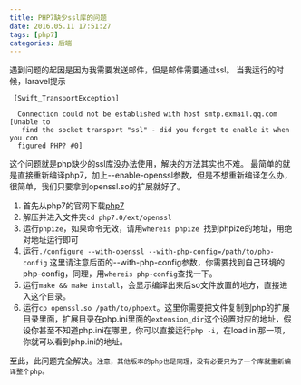 ```yaml
---
title: PHP7缺少ssl库的问题
date: 2016.05.11 17:51:27
tags: [php7]
categories: 后端
---
```


遇到问题的起因是因为我需要发送邮件，但是邮件需要通过ssl。
当我运行的时候，laravel提示
```
 [Swift_TransportException]                                                   
  Connection could not be established with host smtp.exmail.qq.com [Unable to  
   find the socket transport "ssl" - did you forget to enable it when you con  
  figured PHP? #0]   
```
这个问题就是php缺少的ssl库没办法使用，解决的方法其实也不难。
最简单的就是直接重新编译php7，加上--enable-openssl参数，但是不想重新编译怎么办，很简单，我们只要拿到openssl.so的扩展就好了。
1. 首先从php7的官网下载[php7](http://php.net/ChangeLog-7.php#7.0.6)
1. 解压并进入文件夹`cd php7.0/ext/openssl`
1. 运行`phpize`，如果命令无效，请用`whereis phpize `找到phpize的地址，用绝对地址运行即可
1. 运行`./configure --with-openssl --with-php-config=/path/to/php-config` 这里请注意后面的--with-php-config参数，你需要找到自己环境的php-config，同理，用`whereis php-config`查找一下。
1. 运行`make && make install`，会显示编译出来后so文件放置的地方，直接进入这个目录。
1. 运行`cp openssl.so /path/to/phpext`。这里你需要把文件复制到php的扩展目录里面，扩展目录在php.ini里面的`extension_dir`这个设置对应的地址，假设你甚至不知道php.ini在哪里，你可以直接运行`php -i`，在load ini那一项，你就可以看到php.ini的地址。

至此，此问题完全解决。`注意，其他版本的php也是同理，没有必要只为了一个库就重新编译整个php。`